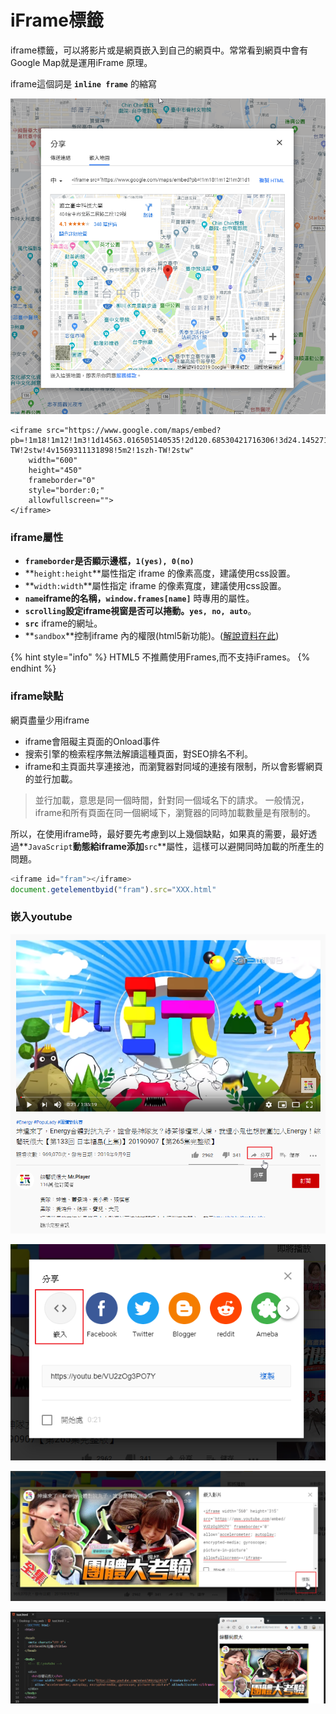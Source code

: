# iFrame標籤

iframe標籤，可以將影片或是網頁嵌入到自己的網頁中。常常看到網頁中會有Google Map就是運用iFrame 原理。

iframe這個詞是 **`inline frame`** 的縮寫

![](../.gitbook/assets/image%20%28119%29.png)

```markup
<iframe src="https://www.google.com/maps/embed?pb=!1m18!1m12!1m3!1d14563.016505140535!2d120.68530421716306!3d24.145271433951766!2m3!1f0!2f0!3f0!3m2!1i1024!2i768!4f13.1!3m3!1m2!1s0x34693d68cf62e061%3A0x7091dd73273f6236!2z5ZyL56uL6Ie65Lit56eR5oqA5aSn5a24!5e0!3m2!1szh-TW!2stw!4v1569311131898!5m2!1szh-TW!2stw" 
    width="600" 
    height="450" 
    frameborder="0" 
    style="border:0;" 
    allowfullscreen="">
</iframe>
```

### iframe屬性

* **`frameborder`**是否顯示邊框，**`1(yes), 0(no)`**
* **`height:height`**屬性指定 iframe 的像素高度，建議使用css設置。
* **`width:width`**屬性指定 iframe 的像素寬度，建議使用css設置。
* **`name`**iframe的名稱，**`window.frames[name]`** 時專用的屬性。
* **`scrolling`**設定iframe視窗是否可以捲動。**`yes, no, auto`**。
* **`src`**  iframe的網址。
* **`sandbox`**控制iframe 內的權限\(html5新功能\)。\([解說資料在此](https://msdn.microsoft.com/en-us/hh563496.aspx)\)

{% hint style="info" %}
HTML5 不推薦使用Frames,而不支持iFrames。
{% endhint %}

### iframe缺點

網頁盡量少用iframe

* iframe會阻礙主頁面的Onload事件
* 搜索引擎的檢索程序無法解讀這種頁面，對SEO排名不利。
* iframe和主頁面共享連接池，而瀏覽器對同域的連接有限制，所以會影響網頁的並行加載。

> 並行加載，意思是同一個時間，針對同一個域名下的請求。 一般情況，iframe和所有頁面在同一個網域下，瀏覽器的同時加載數量是有限制的。

所以，在使用iframe時，最好要先考慮到以上幾個缺點，如果真的需要，最好透過**`JavaScript`**動態給iframe添加**`src`**屬性，這樣可以避開同時加載的所產生的問題。

```javascript
<iframe id="fram"></iframe>
document.getelementbyid("fram").src="XXX.html"
```

### 嵌入youtube

![](../.gitbook/assets/image%20%2855%29.png)

![](../.gitbook/assets/image%20%2844%29.png)

![&#x8907;&#x88FD;youtube &#x8A9E;&#x6CD5;](../.gitbook/assets/image%20%2858%29.png)

![&#x7DB2;&#x9801;&#x5D4C;&#x5165;&#x5F71;&#x7247;](../.gitbook/assets/image%20%2813%29.png)

